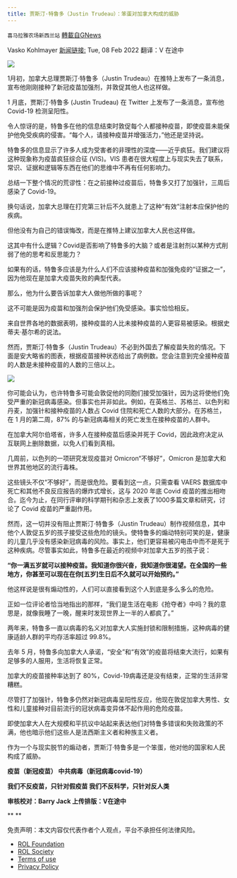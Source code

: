 ```yaml
---
title: 贾斯汀·特鲁多（Justin Trudeau）：笨蛋对加拿大构成的威胁
---
```

`喜马拉雅农场新西兰站` [轉載自GNews](https://gnews.org/zh-hans/1976954/)

Vasko Kohlmayer
[新闻链接:](https://www.sott.net/article/464127-Justin-Trudeau-Bungler-and-menace-to-Canada)
Tue, 08 Feb 2022 
翻译：V 在途中

![](https://assets.gnews.org/wp-content/uploads/2022/02/2103.jpg)

1月初，加拿大总理贾斯汀·特鲁多（Justin Trudeau）在推特上发布了一条消息，宣布他刚刚接种了新冠疫苗加强剂，并敦促其他人也这样做。

1 月底，贾斯汀·特鲁多 (Justin Trudeau) 在 Twitter 上发布了一条消息，宣布他Covid-19 检测呈阳性。

令人惊讶的是，特鲁多在他的信息结束时敦促每个人都接种疫苗，即使疫苗未能保护他免受疾病的侵害。“每个人，请接种疫苗并增强活力，”他还是坚持说。

特鲁多的信息显示了许多人成为受害者的非理性的深度——近乎疯狂。我们建议将这种现象称为疫苗疯狂综合征 (VIS)。VIS 患者在很大程度上与现实失去了联系，常识、证据和逻辑等东西在他们的思维中不再有任何影响力。

总结一下整个情况的荒谬性：在之前接种过疫苗后，特鲁多又打了加强针，三周后感染了 Covid-19。

换句话说，加拿大总理在打完第三针后不久就患上了这种“有效”注射本应保护他的疾病。

但他没有为自己的错误悔改，而是在推特上建议加拿大人民也这样做。

这其中有什么逻辑？Covid是否影响了特鲁多的大脑？或者是注射剂以某种方式削弱了他的思考和反思能力？

如果有的话，特鲁多应该是为什么人们不应该接种疫苗和加强免疫的“证据之一”，因为他现在是加拿大疫苗失败的典型代表。

那么，他为什么要告诉加拿大人做他所做的事呢？

这不可能是因为疫苗和加强剂会保护他们免受感染。事实恰恰相反。

来自世界各地的数据表明，接种疫苗的人比未接种疫苗的人更容易被感染。根据史蒂夫·基尔希的说法。

然而，贾斯汀·特鲁多（Justin Trudeau）不​​必到外国去了解疫苗失败的情况。下面是安大略省的图表，根据疫苗接种状态给出了病例数。您会注意到完全接种疫苗的人数是未接种疫苗的人数的三倍以上。

![](https://assets.gnews.org/wp-content/uploads/2022/02/2104.jpg)

你可能会认为，也许特鲁多可能会敦促他的同胞们接受加强针，因为这将使他们免受严重的新冠病毒感染。但事实也并非如此。例如，在英格兰、苏格兰、以色列和丹麦，加强针和接种疫苗的人数占 Covid 住院和死亡人数的大部分。在苏格兰，在 1 月的第二周，87% 的与新冠病毒相关的死亡发生在接种疫苗的人群中。

在加拿大阿尔伯塔省，许多人在接种疫苗后感染并死于 Covid，因此政府决定从互联网上删除数据，以免人们看到真相。

几周前，以色列的一项研究发现疫苗对 Omicron“不够好”，Omicron 是加拿大和世界其他地区的流行毒株。

这些镜头不仅“不够好”，而是很危险。要看到这一点，只需查看 VAERS 数据库中死亡和其他不良反应报告的爆炸式增长，这与 2020 年底 Covid 疫苗的推出相吻合。迄今为止，在同行评审的科学期刊和杂志上发表了1000多篇文章和研究，讨论了 Covid 疫苗的严重副作用。

然而，这一切并没有阻止贾斯汀·特鲁多（Justin Trudeau）制作视频信息，其中他个人敦促五岁的孩子接受这些危险的镜头。使特鲁多的煽动特别可笑的是，健康的儿童几乎没有感染新冠病毒的风险。事实上，他们更容易被闪电击中而不是死于这种疾病。尽管事实如此，特鲁多在最近的视频中对加拿大五岁的孩子说：

**“你一满五岁就可以接种疫苗。我知道你很兴奋，我知道你很渴望。在全国的一些地方，你甚至可以现在在你[五岁]生日后不久就可以开始预约。”**

他这样说是很有煽动性的，人们可以直接看到这个人到底是多么多么的危险。

正如一位评论者恰当地指出的那样，“我们是生活在电影《抢夺者》中吗？我的意思是，就像我睡了一晚，醒来时发现世界上一半的人都疯了。”

两年来，特鲁多一直以病毒的名义对加拿大人实施封锁和限制措施，这种病毒的健康适龄人群的平均存活率超过 99.8%。

去年 5 月，特鲁多向加拿大人承诺，“安全”和“有效”的疫苗将结束大流行，如果有足够多的人服用，生活将恢复正常。

加拿大的疫苗接种率达到了 80%，Covid-19病毒还是没有结束，正常的生活非常糟糕。

尽管打了加强针，特鲁多仍然对新冠病毒呈阳性反应，他现在敦促加拿大男性、女性和儿童接种对目前流行的冠状病毒变异体不起作用的危险疫苗。

即使加拿大人在大规模和平抗议中站起来表达他们对特鲁多错误和失败政策的不满，他也暗示他们这些人是法西斯主义者和种族主义者。

作为一个与现实脱节的煽动者，贾斯汀·特鲁多是一个笨蛋，他对他的国家和人民构成了威胁。

**疫苗（新冠疫苗）
中共病毒（新冠病毒covid-19）**

**我们不反疫苗，只针对假疫苗
我们不反科学，只针对反人类**

**审核校对：Barry Jack
上传排版：V在途中**

**
**



 

免责声明：本文内容仅代表作者个人观点，平台不承担任何法律风险。

- [ROL Foundation](https://rolfoundation.org/)
- [ROL Society](https://rolsociety.org/)
- [Terms of use](https://gnews.org/terms-of-use-3/)
- [Privacy Policy](https://gnews.org/privacy-policy/)
